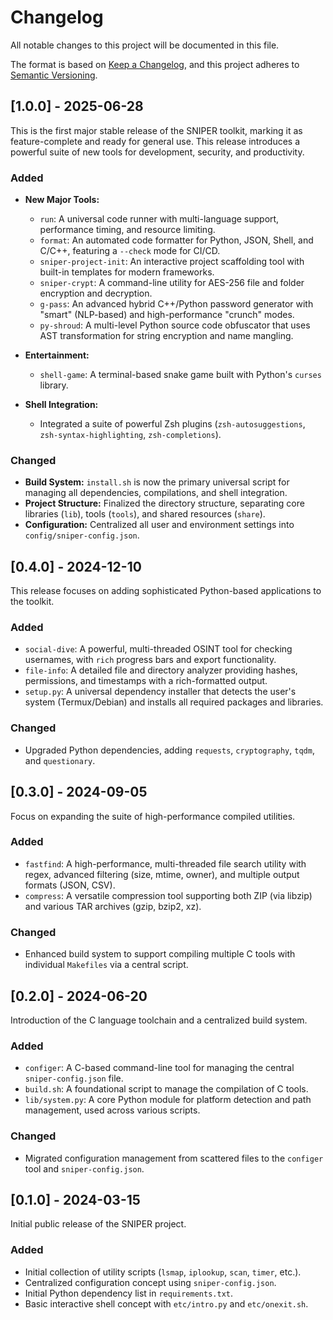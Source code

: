 # Changelog

All notable changes to this project will be documented in this file.

The format is based on [Keep a Changelog](https://keepachangelog.com/en/1.0.0/),
and this project adheres to [Semantic Versioning](https://semver.org/spec/v2.0.0.html).

## [1.0.0] - 2025-06-28

This is the first major stable release of the SNIPER toolkit, marking it as feature-complete and ready for general use. This release introduces a powerful suite of new tools for development, security, and productivity.

### Added
- **New Major Tools:**
  - `run`: A universal code runner with multi-language support, performance timing, and resource limiting.
  - `format`: An automated code formatter for Python, JSON, Shell, and C/C++, featuring a `--check` mode for CI/CD.
  - `sniper-project-init`: An interactive project scaffolding tool with built-in templates for modern frameworks.
  - `sniper-crypt`: A command-line utility for AES-256 file and folder encryption and decryption.
  - `g-pass`: An advanced hybrid C++/Python password generator with "smart" (NLP-based) and high-performance "crunch" modes.
  - `py-shroud`: A multi-level Python source code obfuscator that uses AST transformation for string encryption and name mangling.

- **Entertainment:**
  - `shell-game`: A terminal-based snake game built with Python's `curses` library.

- **Shell Integration:**
  - Integrated a suite of powerful Zsh plugins (`zsh-autosuggestions`, `zsh-syntax-highlighting`, `zsh-completions`).

### Changed
- **Build System:** `install.sh` is now the primary universal script for managing all dependencies, compilations, and shell integration.
- **Project Structure:** Finalized the directory structure, separating core libraries (`lib`), tools (`tools`), and shared resources (`share`).
- **Configuration:** Centralized all user and environment settings into `config/sniper-config.json`.

## [0.4.0] - 2024-12-10

This release focuses on adding sophisticated Python-based applications to the toolkit.

### Added
- `social-dive`: A powerful, multi-threaded OSINT tool for checking usernames, with `rich` progress bars and export functionality.
- `file-info`: A detailed file and directory analyzer providing hashes, permissions, and timestamps with a rich-formatted output.
- `setup.py`: A universal dependency installer that detects the user's system (Termux/Debian) and installs all required packages and libraries.

### Changed
- Upgraded Python dependencies, adding `requests`, `cryptography`, `tqdm`, and `questionary`.

## [0.3.0] - 2024-09-05

Focus on expanding the suite of high-performance compiled utilities.

### Added
- `fastfind`: A high-performance, multi-threaded file search utility with regex, advanced filtering (size, mtime, owner), and multiple output formats (JSON, CSV).
- `compress`: A versatile compression tool supporting both ZIP (via libzip) and various TAR archives (gzip, bzip2, xz).

### Changed
- Enhanced build system to support compiling multiple C tools with individual `Makefiles` via a central script.

## [0.2.0] - 2024-06-20

Introduction of the C language toolchain and a centralized build system.

### Added
- `configer`: A C-based command-line tool for managing the central `sniper-config.json` file.
- `build.sh`: A foundational script to manage the compilation of C tools.
- `lib/system.py`: A core Python module for platform detection and path management, used across various scripts.

### Changed
- Migrated configuration management from scattered files to the `configer` tool and `sniper-config.json`.

## [0.1.0] - 2024-03-15

Initial public release of the SNIPER project.

### Added
- Initial collection of utility scripts (`lsmap`, `iplookup`, `scan`, `timer`, etc.).
- Centralized configuration concept using `sniper-config.json`.
- Initial Python dependency list in `requirements.txt`.
- Basic interactive shell concept with `etc/intro.py` and `etc/onexit.sh`.
